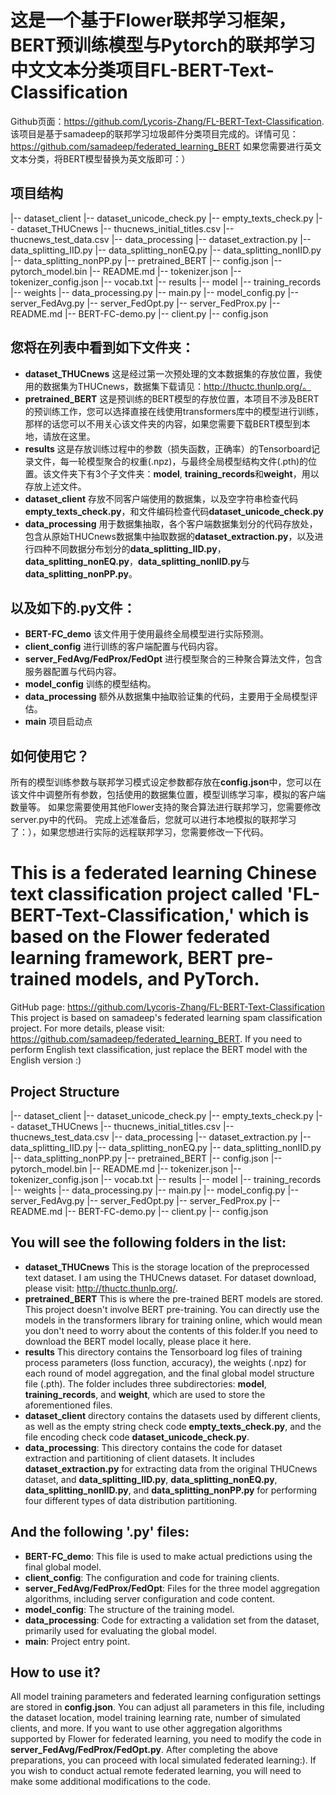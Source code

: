 # 这是一个基于Flower联邦学习框架，BERT预训练模型与Pytorch的联邦学习中文文本分类项目FL-BERT-Text-Classification
Github页面：https://github.com/Lycoris-Zhang/FL-BERT-Text-Classification.
该项目是基于samadeep的联邦学习垃圾邮件分类项目完成的。详情可见：https://github.com/samadeep/federated_learning_BERT
如果您需要进行英文文本分类，将BERT模型替换为英文版即可：）
## 项目结构
|-- dataset_client
    |-- dataset_unicode_check.py
    |-- empty_texts_check.py
|-- dataset_THUCnews
    |-- thucnews_initial_titles.csv
    |-- thucnews_test_data.csv
|-- data_processing
    |-- dataset_extraction.py
    |-- data_splitting_IID.py
    |-- data_splitting_nonEQ.py
    |-- data_splitting_nonIID.py
    |-- data_splitting_nonPP.py
|-- pretrained_BERT
    |-- config.json
    |-- pytorch_model.bin
    |-- README.md
    |-- tokenizer.json
    |-- tokenizer_config.json
    |-- vocab.txt
|-- results
    |-- model
    |-- training_records
    |-- weights
|-- data_processing.py
|-- main.py
|-- model_config.py
|-- server_FedAvg.py
|-- server_FedOpt.py
|-- server_FedProx.py
|-- README.md
|-- BERT-FC-demo.py
|-- client.py
|-- config.json

## 您将在列表中看到如下文件夹：
- **dataset_THUCnews** 这是经过第一次预处理的文本数据集的存放位置，我使用的数据集为THUCnews，数据集下载请见：http://thuctc.thunlp.org/。
- **pretrained_BERT** 这是预训练的BERT模型的存放位置，本项目不涉及BERT的预训练工作，您可以选择直接在线使用transformers库中的模型进行训练，那样的话您可以不用关心该文件夹的内容，如果您需要下载BERT模型到本地，请放在这里。
- **results** 这是存放训练过程中的参数（损失函数，正确率）的Tensorboard记录文件，每一轮模型聚合的权重(.npz)，与最终全局模型结构文件(.pth)的位置。该文件夹下有3个子文件夹：**model**, **training_records**和**weight**，用以存放上述文件。
- **dataset_client** 存放不同客户端使用的数据集，以及空字符串检查代码**empty_texts_check.py**，和文件编码检查代码**dataset_unicode_check.py**
- **data_processing** 用于数据集抽取，各个客户端数据集划分的代码存放处，包含从原始THUCnews数据集中抽取数据的**dataset_extraction.py**，以及进行四种不同数据分布划分的**data_splitting_IID.py**，**data_splitting_nonEQ.py**，**data_splitting_nonIID.py**与**data_splitting_nonPP.py**。

## 以及如下的.py文件：
- **BERT-FC_demo** 该文件用于使用最终全局模型进行实际预测。
- **client_config** 进行训练的客户端配置与代码内容。
- **server_FedAvg/FedProx/FedOpt** 进行模型聚合的三种聚合算法文件，包含服务器配置与代码内容。
- **model_config** 训练的模型结构。
- **data_processing** 额外从数据集中抽取验证集的代码，主要用于全局模型评估。
- **main** 项目启动点

## 如何使用它？
所有的模型训练参数与联邦学习模式设定参数都存放在**config.json**中，您可以在该文件中调整所有参数，包括使用的数据集位置，模型训练学习率，模拟的客户端数量等。
如果您需要使用其他Flower支持的聚合算法进行联邦学习，您需要修改server.py中的代码。
完成上述准备后，您就可以进行本地模拟的联邦学习了：），如果您想进行实际的远程联邦学习，您需要修改一下代码。

# This is a federated learning Chinese text classification project called 'FL-BERT-Text-Classification,' which is based on the Flower federated learning framework, BERT pre-trained models, and PyTorch.
GitHub page: https://github.com/Lycoris-Zhang/FL-BERT-Text-Classification
This project is based on samadeep's federated learning spam classification project. For more details, please visit: https://github.com/samadeep/federated_learning_BERT.
If you need to perform English text classification, just replace the BERT model with the English version :)

## Project Structure
|-- dataset_client
    |-- dataset_unicode_check.py
    |-- empty_texts_check.py
|-- dataset_THUCnews
    |-- thucnews_initial_titles.csv
    |-- thucnews_test_data.csv
|-- data_processing
    |-- dataset_extraction.py
    |-- data_splitting_IID.py
    |-- data_splitting_nonEQ.py
    |-- data_splitting_nonIID.py
    |-- data_splitting_nonPP.py
|-- pretrained_BERT
    |-- config.json
    |-- pytorch_model.bin
    |-- README.md
    |-- tokenizer.json
    |-- tokenizer_config.json
    |-- vocab.txt
|-- results
    |-- model
    |-- training_records
    |-- weights
|-- data_processing.py
|-- main.py
|-- model_config.py
|-- server_FedAvg.py
|-- server_FedOpt.py
|-- server_FedProx.py
|-- README.md
|-- BERT-FC-demo.py
|-- client.py
|-- config.json

## You will see the following folders in the list:
- **dataset_THUCnews** This is the storage location of the preprocessed text dataset. I am using the THUCnews dataset. For dataset download, please visit: http://thuctc.thunlp.org/.
- **pretrained_BERT** This is where the pre-trained BERT models are stored. This project doesn't involve BERT pre-training. You can directly use the models in the transformers library for training online, which would mean you don't need to worry about the contents of this folder.If you need to download the BERT model locally, please place it here.
- **results** This directory contains the Tensorboard log files of training process parameters (loss function, accuracy), the weights (.npz) for each round of model aggregation, and the final global model structure file (.pth). The folder includes three subdirectories: **model**, **training_records**, and **weight**, which are used to store the aforementioned files.
- **dataset_client** directory contains the datasets used by different clients, as well as the empty string check code **empty_texts_check.py**, and the file encoding check code **dataset_unicode_check.py**.
- **data_processing**: This directory contains the code for dataset extraction and partitioning of client datasets. It includes **dataset_extraction.py** for extracting data from the original THUCnews dataset, and **data_splitting_IID.py**, **data_splitting_nonEQ.py**, **data_splitting_nonIID.py**, and **data_splitting_nonPP.py** for performing four different types of data distribution partitioning.

## And the following '.py' files:
- **BERT-FC_demo**: This file is used to make actual predictions using the final global model.
- **client_config**: The configuration and code for training clients.
- **server_FedAvg/FedProx/FedOpt**: Files for the three model aggregation algorithms, including server configuration and code content.
- **model_config**: The structure of the training model.
- **data_processing**: Code for extracting a validation set from the dataset, primarily used for evaluating the global model.
- **main**: Project entry point.
 
## How to use it?
All model training parameters and federated learning configuration settings are stored in **config.json**. You can adjust all parameters in this file, including the dataset location, model training learning rate, number of simulated clients, and more.
If you want to use other aggregation algorithms supported by Flower for federated learning, you need to modify the code in **server_FedAvg/FedProx/FedOpt.py**.
After completing the above preparations, you can proceed with local simulated federated learning:). If you wish to conduct actual remote federated learning, you will need to make some additional modifications to the code.
